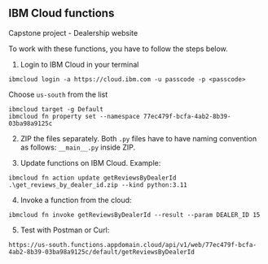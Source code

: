 ## IBM Cloud functions
Capstone project - Dealership website

To work with these functions, you have to follow the steps below.

1. Login to IBM Cloud in your terminal
```#
ibmcloud login -a https://cloud.ibm.com -u passcode -p <passcode>
```
Choose `us-south` from the list
```
ibmcloud target -g Default
ibmcloud fn property set --namespace 77ec479f-bcfa-4ab2-8b39-03ba98a9125c
```

2. ZIP the files separately. Both `.py` files have to have naming convention as follows: `__main__.py` inside ZIP.

3. Update functions on IBM Cloud. Example:
```
ibmcloud fn action update getReviewsByDealerId .\get_reviews_by_dealer_id.zip --kind python:3.11
```
4. Invoke a function from the cloud:
```
ibmcloud fn invoke getReviewsByDealerId --result --param DEALER_ID 15
```
5. Test with Postman or Curl:
```
https://us-south.functions.appdomain.cloud/api/v1/web/77ec479f-bcfa-4ab2-8b39-03ba98a9125c/default/getReviewsByDealerId
```
